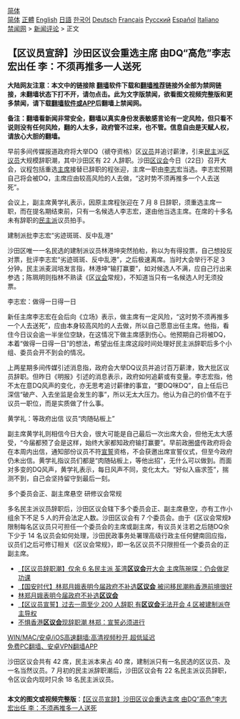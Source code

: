  <!-- 面包屑导航 --> <div class="breadcrumb"><!-- GTranslate: https://gtranslate.io/ -->  <div class="switcher notranslate">  <div class="selected">  <a href="#" onclick="return false;"> 简体</a>  </div>  <div class="option">  <a href="https://www.bannedbook.org" onclick="doGTranslate('zh-CN|zh-CN');jQuery('div.switcher div.selected a').html(jQuery(this).html());return false;" title="简体中文" class="nturl selected"> 简体</a>  <a href="https://www.bannedbook.org/zh-tw/" onclick="doGTranslate('zh-CN|zh-TW');jQuery('div.switcher div.selected a').html(jQuery(this).html());return false;" title="繁體中文" class="nturl"> 正體</a>  <a href="https://www.bannedbook.org/en/" onclick="doGTranslate('zh-CN|en');jQuery('div.switcher div.selected a').html(jQuery(this).html());return false;" title="English" class="nturl"> English</a>  <a href="https://www.bannedbook.org/ja/" onclick="doGTranslate('zh-CN|ja');jQuery('div.switcher div.selected a').html(jQuery(this).html());return false;" title="日本語" class="nturl"> 日語</a>  <a href="https://www.bannedbook.org/ko/" onclick="doGTranslate('zh-CN|ko');jQuery('div.switcher div.selected a').html(jQuery(this).html());return false;" title="한국어" class="nturl"> 한국어</a>  <a href="https://www.bannedbook.org/de/" onclick="doGTranslate('zh-CN|de');jQuery('div.switcher div.selected a').html(jQuery(this).html());return false;" title="Deutsch" class="nturl"> Deutsch</a>  <a href="https://www.bannedbook.org/fr/" onclick="doGTranslate('zh-CN|fr');jQuery('div.switcher div.selected a').html(jQuery(this).html());return false;" title="Français" class="nturl"> Français</a>  <a href="https://www.bannedbook.org/ru/" onclick="doGTranslate('zh-CN|ru');jQuery('div.switcher div.selected a').html(jQuery(this).html());return false;" title="Русский" class="nturl"> Русский</a>  <a href="https://www.bannedbook.org/es/" onclick="doGTranslate('zh-CN|es');jQuery('div.switcher div.selected a').html(jQuery(this).html());return false;" title="Español" class="nturl"> Español</a>  <a href="https://www.bannedbook.org/it/" onclick="doGTranslate('zh-CN|it');jQuery('div.switcher div.selected a').html(jQuery(this).html());return false;" title="Italiano" class="nturl"> Italiano</a>  </div>  </div>      <div class='breadcrumb-sub'><!-- Breadcrumb NavXT 6.3.0 --> <a href="https://www.bannedbook.org/" class="home">禁闻网</a> &gt; <a href="https://www.bannedbook.org/bnews/comments/" class="category">新闻评论</a> &gt; 正文</div></div><h2>【区议员宣辞】沙田区议会重选主席 由DQ“高危”李志宏出任 李：不须再推多一人送死</h2> <p class="notice"><b>大陆网友注意：本文中的链接除 <a href="https://github.com/bannedbook/fanqiang" >翻墙</a>软件下载和<a href="https://github.com/killgcd/justmysocks/blob/master/README.md">翻墙推荐</a>链接外全部为禁网链接，未翻墙状态下打不开，请勿点击。此为文字版禁闻，欲看图文视频完整版和更多禁闻，请下载<a href="https://github.com/bannedbook/fanqiang">翻墙软件或APP</a>后翻墙上禁闻网。</p><p>备注：翻墙看新闻非常安全，翻墙以真实身份发表敏感言论有一定风险，但只看不说则没有任何风险，翻的人太多，政府管不过来，也不管。信息自由是天赋人权，请放心大胆的翻墙。</b></p>  <div class="entry">  <p>早前多间传媒报道政府将大举DQ（禠夺资格）区<a href="https://www.bannedbook.org/bnews/tag/%e8%ae%ae%e5%91%98/" class="st_tag internal_tag" rel="tag" title="标签 议员 下的日志">议员</a>并追讨薪津，引来<a href="https://www.bannedbook.org/bnews/tag/%e6%b0%91%e4%b8%bb/" class="st_tag internal_tag" rel="tag" title="标签 民主 下的日志">民主</a>派<a href="https://www.bannedbook.org/bnews/tag/%E5%8C%BA%E8%AE%AE%E5%91%98/" class="st_tag internal_tag" rel="tag" title="标签 区议员 下的日志">区议员</a>大规模辞职潮，其中沙田区有 22 人辞职。沙田<a href="https://www.bannedbook.org/bnews/tag/%E5%8C%BA%E8%AE%AE%E4%BC%9A/" class="st_tag internal_tag" rel="tag" title="标签 区议会 下的日志">区议会</a>今日（22日）召开大会，议程包括重选<a href="https://www.bannedbook.org/bnews/tag/%E4%B8%BB%E5%B8%AD/" class="st_tag internal_tag" rel="tag" title="标签 主席 下的日志">主席</a>接替已辞职的程张迎，主席一职由<a href="https://www.bannedbook.org/bnews/tag/%e6%9d%8e%e5%bf%97/" class="st_tag internal_tag" rel="tag" title="标签 李志 下的日志">李志</a>宏当选。李志宏预期自己将会被DQ，主席应由较高风险的人去做，“这时势不须再推多一个人去送死”。</p> <p>会议上，副主席黄学礼表示，因原主席程张迎在 7 月 8 日辞职，须重选主席一职，而在提名期结束前，只有一名候选人李志宏，遂由他当选主席。在席的十多名未有辞职的<a href="https://www.bannedbook.org/bnews/tag/%E6%B0%91%E4%B8%BB%E6%B4%BE/" class="st_tag internal_tag" rel="tag" title="标签 民主派 下的日志">民主派</a>议员拍手。</p> <p>建制派批李志宏“劣迹斑斑、反中乱港”</p>  <p>沙田区唯一一名民选的建制派议员林港坤突然拍枱，称以为有得投票，自己想投反对票，批评李志宏“劣迹斑斑、反中乱港”，之后极速离席。当时大会举行不足 3 分钟。民主派麦润培发言指，林港坤“输打赢要”，如对候选人不满，应自己行出来参选；陈珮明则指林不熟读《区<a href="https://www.bannedbook.org/bnews/tag/%E8%AE%AE%E4%BC%9A/" class="st_tag internal_tag" rel="tag" title="标签 议会 下的日志">议会</a>常规》，不知道当只有一名候选人时无须投票。</p> <p>李志宏：做得一日得一日</p> <p>新任主席李志宏在会后向《立场》表示，做主席有一定风险，“这时势不须再推多一个人去送死”，应由本身较高风险的人去做，所以自己愿意出任主席。他指，看住今日议会逾一半坐位空缺，在这情况下做主席感到伤心。他预期自己将被DQ，本着“做得一日得一日”的想法，希望出任主席这段时间处理好民主派辞职后多个小组、委员会开不到会的情况。</p>  <p>上两星期多间传媒引述消息指，政府会大举DQ议员并追讨百万薪津，致大批区议员辞职。但昨日《明报》引述的消息表示，政府如何追薪或有变量。李志宏指，他不太在意DQ风声的变化，亦无思考追讨薪律的事宜，“要DQ咪DQ”，自上任后已深信“破产、入去坐监是会发生的事”，所以无太大压力。他认为自己的价值不在于议员一职位，而是实质做了什么事。</p> <p>黄学礼：等政府出信 议员“肉随砧板上”</p> <p>副主席黄学礼则相信今日大会，很大可能是自己最后一次出席大会，但他无太大感受，“今届都预了会是这样，始终大家都知政府输打赢要”。早前政圈盛传政府将会在本周内出信，通知部份议员不符<span class='wp_keywordlink'><a href="https://www.bannedbook.org/forum5/topic17.html" title="宣誓与预言" target="_blank">宣誓</a></span>资格，不会获邀出席宣誓仪式，但至今政府仍未出信。黄学礼指议员们都是“肉随砧板上，等他出招”，无什么可以做到。而面对多变的DQ风声，黄学礼表示，每日风声不同，变化太大。“好似入庙求签”，揣测不到，自己会坚持留守到最后一刻。</p>  <p>多个委员会正、副主席悬空 研修议会常规</p> <p>多名民主派议员辞职后，沙田区议会辖下多个委员会正、副主席悬空，亦有工作小组余下不足 5 人的开会法定人数。沙田区议会有 7 个委员会。由于《区议会常规》限制每名区议员只可担任一个委员会的主席或副主席，有议员关注若之后随DQ余下少于 14 名议员会如何处理，沙田民政事务处署理高级行政主任何健南回应指，议员们之后可修订相关《区议会常规》，即一名区议员不只限担任一个委员会的正副主席。</p> <ul class='op-related-articles' title='相关阅读'> <li><a href='https://www.bannedbook.org/bnews/comments/20210720/1590780.html' target='_blank'>【区议员辞职潮】仅余 6 名民主派 荃湾<b>区议会</b>开大会 主席陈琬琛：仍会做足功课</a></li> <li><a href='https://www.bannedbook.org/bnews/headline/20210720/1590678.html' target='_blank'>【国安时代】林郑月娥表明今届政府不补选<b>区议会</b> 被问移民潮称香港前境很好</a></li> <li><a href='https://www.bannedbook.org/bnews/headline/20210720/1590670.html' target='_blank'>林郑月娥表明今届政府不补选<b>区议会</b></a></li> <li><a href='https://www.bannedbook.org/bnews/comments/20210714/1586468.html' target='_blank'>【区议员宣誓】过去一周至少 200 人辞职 有<b>区议会</b>无法开会 4 区被建制派夺主导权</a></li> <li><a href='https://www.bannedbook.org/bnews/baitai/20210713/1586257.html' target='_blank'>不惧香港<b>区议会</b>现辞职潮 林郑：宣誓必须进行</a></li> </ul> <p class="texttj"> <a href="https://github.com/bannedbook/fanqiang/wiki/V2ray%E6%9C%BA%E5%9C%BA" target="_blank">WIN/MAC/安卓/iOS高速翻墙:高清视频秒开,超低延迟</a><br/> <a href="https://github.com/bannedbook/fanqiang/wiki/%E7%A6%81%E9%97%BB%E7%BD%91%E5%AE%89%E5%8D%93%E7%BF%BB%E5%A2%99%E6%96%B0%E9%97%BBAPP" target="_blank">免费PC翻墙、安卓VPN翻墙APP</a></p> <p>沙田区议会共有 42 席，民主派本来占 40 席，建制派只有一名民选的区议员、及一名当然议员。7 月初的民主派辞职潮后，沙田区议会有 22 名民主派议员辞职，令区议会内现时只余 18 名民主派议员。</p><a name='sharetosocial'></a>  <div style="margin-bottom:5px;padding-bottom:5px;clear:both"> <div id="archive-pix-1" class="banner-ads"> <!-- AuctionX Display platform tag START --> <div id="26318x728x90x621x_ADSLOT2" clicktrack="%%CLICK_URL_ESC%%"></div> <!-- AuctionX Display platform tag END --> </div> <div id="archive-pix-2" class="banner-ads"> <!-- AuctionX Display platform tag START --> <div id="26315x300x250x621x_ADSLOT2" clicktrack="%%CLICK_URL_ESC%%"></div> <!-- AuctionX Display platform tag END --> </div> </div>  <div id="archive-pix-1" class="banner-ads"> <!-- AuctionX Display platform tag START --> <div id="26318x728x90x621x_ADSLOT3" clicktrack="%%CLICK_URL_ESC%%"></div> <!-- AuctionX Display platform tag END --> </div> <div><b>本文的图文或视频完整版</b>：<a href='https://www.bannedbook.org/bnews/comments/20210723/1592306.html'>【区议员宣辞】沙田区议会重选主席 由DQ“高危”李志宏出任 李：不须再推多一人送死</a></div>  </div><!--END ENTRY--> 